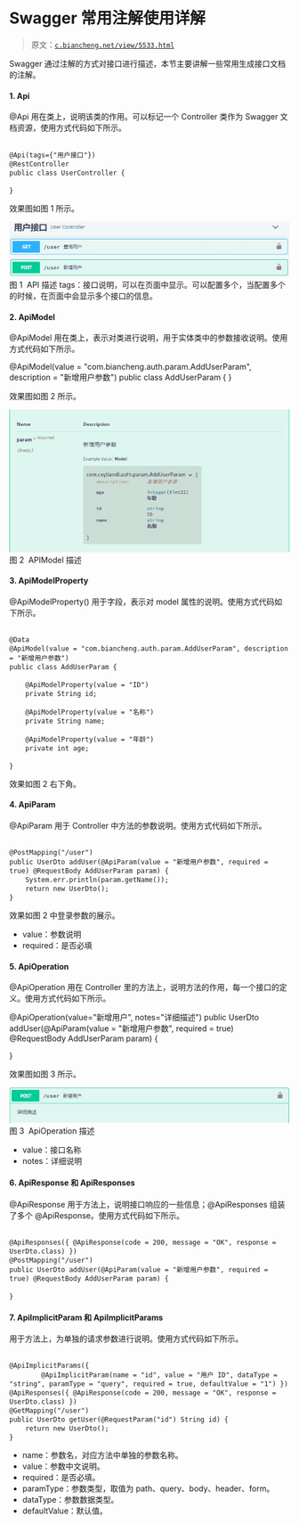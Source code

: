 # Swagger 常用注解使用详解

> 原文：[`c.biancheng.net/view/5533.html`](http://c.biancheng.net/view/5533.html)

Swagger 通过注解的方式对接口进行描述，本节主要讲解一些常用生成接口文档的注解。

#### 1\. Api

@Api 用在类上，说明该类的作用。可以标记一个 Controller 类作为 Swagger 文档资源，使用方式代码如下所示。

```

@Api(tags={"用户接口"})
@RestController
public class UserController {

}
```

效果图如图 1 所示。

![API 描述](img/2102189c371dbc932750925298712368.png)
图 1  API 描述
tags：接口说明，可以在页面中显示。可以配置多个，当配置多个的时候，在页面中会显示多个接口的信息。

#### 2\. ApiModel

@ApiModel 用在类上，表示对类进行说明，用于实体类中的参数接收说明。使用方式代码如下所示。

@ApiModel(value = "com.biancheng.auth.param.AddUserParam", description = "新增用户参数")
public class AddUserParam {
}

效果图如图 2 所示。

![APIModel 描述](img/3f77e28f0199df10931c9045c7748921.png)
图 2  APIModel 描述

#### 3\. ApiModelProperty

@ApiModelProperty() 用于字段，表示对 model 属性的说明。使用方式代码如下所示。

```

@Data
@ApiModel(value = "com.biancheng.auth.param.AddUserParam", description = "新增用户参数")
public class AddUserParam {

    @ApiModelProperty(value = "ID")
    private String id;

    @ApiModelProperty(value = "名称")
    private String name;

    @ApiModelProperty(value = "年龄")
    private int age;

}
```

效果如图 2 右下角。

#### 4\. ApiParam

@ApiParam 用于 Controller 中方法的参数说明。使用方式代码如下所示。

```

@PostMapping("/user")
public UserDto addUser(@ApiParam(value = "新增用户参数", required = true) @RequestBody AddUserParam param) {
    System.err.println(param.getName());
    return new UserDto();
}
```

效果如图 2 中登录参数的展示。

*   value：参数说明
*   required：是否必填

#### 5\. ApiOperation

@ApiOperation 用在 Controller 里的方法上，说明方法的作用，每一个接口的定义。使用方式代码如下所示。

@ApiOperation(value="新增用户", notes="详细描述")
public UserDto addUser(@ApiParam(value = "新增用户参数", required = true) @RequestBody AddUserParam param) {

}

效果图如图 3 所示。

![ApiOperation 描述](img/6557c933c1ad879727f6c8c3584ef4e8.png)
图 3  ApiOperation 描述

*   value：接口名称
*   notes：详细说明

#### 6\. ApiResponse 和 ApiResponses

@ApiResponse 用于方法上，说明接口响应的一些信息；@ApiResponses 组装了多个 @ApiResponse。使用方式代码如下所示。

```

@ApiResponses({ @ApiResponse(code = 200, message = "OK", response = UserDto.class) })
@PostMapping("/user")
public UserDto addUser(@ApiParam(value = "新增用户参数", required = true) @RequestBody AddUserParam param) {

}
```

#### 7\. ApiImplicitParam 和 ApiImplicitParams

用于方法上，为单独的请求参数进行说明。使用方式代码如下所示。

```

@ApiImplicitParams({
        @ApiImplicitParam(name = "id", value = "用户 ID", dataType = "string", paramType = "query", required = true, defaultValue = "1") })
@ApiResponses({ @ApiResponse(code = 200, message = "OK", response = UserDto.class) })
@GetMapping("/user")
public UserDto getUser(@RequestParam("id") String id) {
    return new UserDto();
}
```

*   name：参数名，对应方法中单独的参数名称。
*   value：参数中文说明。
*   required：是否必填。
*   paramType：参数类型，取值为 path、query、body、header、form。
*   dataType：参数数据类型。
*   defaultValue：默认值。